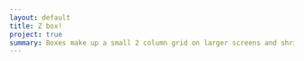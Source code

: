```yaml
---
layout: default
title: Z box!
project: true
summary: Boxes make up a small 2 column grid on larger screens and shrink to single column on smaller screens
---
```

